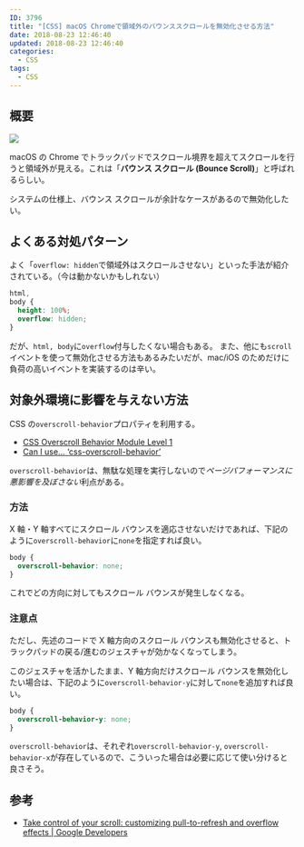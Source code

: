 ```yaml
---
ID: 3796
title: "[CSS] macOS Chromeで領域外のバウンススクロールを無効化させる方法"
date: 2018-08-23 12:46:40
updated: 2018-08-23 12:46:40
categories:
  - CSS
tags: 
  - CSS
---
```


## 概要

![](https://i.imgur.com/DXYBXtj.png)

macOS の Chrome でトラックパッドでスクロール境界を超えてスクロールを行うと領域外が見える。これは「<strong>バウンス スクロール (Bounce Scroll)</strong>」と呼ばれるらしい。

システムの仕様上、バウンス スクロールが余計なケースがあるので無効化したい。

## よくある対処パターン

よく「`overflow: hidden`で領域外はスクロールさせない」といった手法が紹介されている。（今は動かないかもしれない）

```css
html,
body {
  height: 100%;
  overflow: hidden;
}
```

だが、`html, body`に`overflow`付与したくない場合もある。
また、他にも`scroll`イベントを使って無効化させる方法もあるみたいだが、mac/iOS のためだけに負荷の高いイベントを実装するのは辛い。

## 対象外環境に影響を与えない方法

CSS の`overscroll-behavior`プロパティを利用する。

- [CSS Overscroll Behavior Module Level 1](https://wicg.github.io/overscroll-behavior/)
- [Can I use… ‘css-overscroll-behavior’](https://caniuse.com/#feat=css-overscroll-behavior)

`overscroll-behavior`は、無駄な処理を実行しないので*ページパフォーマンスに悪影響を及ぼさない*利点がある。

### 方法

X 軸・Y 軸すべてにスクロール バウンスを適応させないだけであれば、下記のように`overscroll-behavior`に`none`を指定すれば良い。

```css
body {
  overscroll-behavior: none;
}
```

これでどの方向に対してもスクロール バウンスが発生しなくなる。

### 注意点

ただし、先述のコードで X 軸方向のスクロール バウンスも無効化させると、トラックパッドの戻る/進むのジェスチャが効かなくなってしまう。

このジェスチャを活かしたまま、Y 軸方向だけスクロール バウンスを無効化したい場合は、下記のように`overscroll-behavior-y`に対して`none`を追加すれば良い。

```css
body {
  overscroll-behavior-y: none;
}
```

`overscroll-behavior`は、それぞれ`overscroll-behavior-y`, `overscroll-behavior-x`が存在しているので、こういった場合は必要に応じて使い分けると良さそう。

## 参考

- [Take control of your scroll: customizing pull-to-refresh and overflow effects | Google Developers](https://developers.google.com/web/updates/2017/11/overscroll-behavior)
